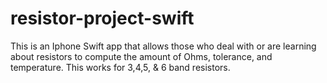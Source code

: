 # resistor-project-swift

This is an Iphone Swift app that allows those who deal with or are learning about resistors to compute the amount of Ohms,
tolerance, and temperature. This works for 3,4,5, & 6 band resistors. 
